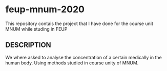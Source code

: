# feup-mnum-2020
This repository contais the project that I have done for the course unit MNUM while studing in FEUP

## DESCRIPTION
We where asked to analyse the concentration of a certain medically in the human body. 
Using methods studied in course unity of MNUM.
